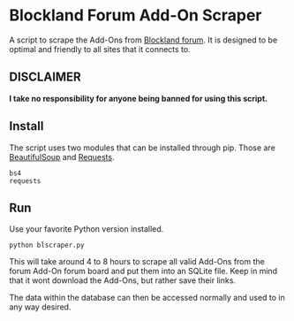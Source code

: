 # Blockland Forum Add-On Scraper

A script to scrape the Add-Ons from [Blockland forum](https://forum.blockland.us/). It is designed to be optimal and friendly to all sites that it connects to.

## DISCLAIMER

**I take no responsibility for anyone being banned for using this script.**

## Install

The script uses two modules that can be installed through pip. Those are [BeautifulSoup](https://www.crummy.com/software/BeautifulSoup/) and [Requests](http://docs.python-requests.org/en/master/).

```
bs4
requests
```

## Run

Use your favorite Python version installed.

```
python blscraper.py
```

This will take around 4 to 8 hours to scrape all valid Add-Ons from the forum Add-On forum board and put them into an SQLite file. Keep in mind that it wont download the Add-Ons, but rather save their links.

The data within the database can then be accessed normally and used to in any way desired.
